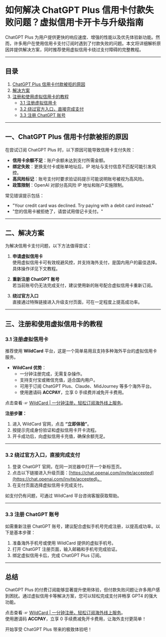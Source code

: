 # 如何解决 ChatGPT Plus 信用卡付款失败问题？虚拟信用卡开卡与升级指南

ChatGPT Plus 为用户提供更快的响应速度、增强的性能以及优先体验新功能。然而，许多用户在使用信用卡支付订阅时遇到了付款失败的问题。本文将详细解析原因并提供解决方案，同时推荐使用虚拟信用卡绕过支付障碍的完整教程。

---

## 目录

1. [ChatGPT Plus 信用卡付款被拒的原因](#一-chatgpt-plus信用卡付款被拒的原因)
2. [解决方案](#二-解决方案)
3. [注册和使用虚拟信用卡的教程](#三-注册和使用虚拟信用卡的教程)  
   - [3.1 注册虚拟信用卡](#31-注册虚拟信用卡)  
   - [3.2 绕过官方入口，直接完成支付](#32-绕过官方入口直接完成支付)  
   - [3.3 注册 ChatGPT 账号](#33-注册-chatgpt-账号)

---

## 一、ChatGPT Plus 信用卡付款被拒的原因

在尝试订阅 ChatGPT Plus 时，以下原因可能导致信用卡支付失败：

- **信用卡余额不足**：账户余额未达到支付所需金额。
- **绑定失败**：更换支付卡或账单地址后，IP 地址与支付信息不匹配可能引发风控。
- **高风险标记**：账号支付时要求验证码提示可能说明账号被视为高风险。
- **政策限制**：OpenAI 对部分高风险 IP 地址和账户实施限制。

常见错误提示包括：
- "Your credit card was declined. Try paying with a debit card instead."
- "您的信用卡被拒绝了，请尝试用借记卡支付。"

---

## 二、解决方案

为解决信用卡支付问题，以下方法值得尝试：

1. **申请虚拟信用卡**  
   使用虚拟信用卡可有效规避风控，并支持海外支付，是国内用户的最佳选择。具体操作详见下文教程。

2. **重新注册 ChatGPT 账号**  
   若当前账号仍无法完成支付，建议使用新的账号配合虚拟信用卡重新订阅。

3. **绕过官方入口**  
   直接通过特殊链接进入升级支付页面，可在一定程度上提高成功率。

---

## 三、注册和使用虚拟信用卡的教程

### 3.1 注册虚拟信用卡

推荐使用 **WildCard** 平台，这是一个简单易用且支持多种海外平台的虚拟信用卡服务。

- **WildCard 优势**：
  - 一分钟注册完成，无需复杂操作。
  - 支持支付宝或微信充值，适合国内用户。
  - 可用于订阅 ChatGPT Plus、Claude、MidJourney 等多个海外平台。
  - 使用邀请码 **ACCPAY**，立享 0 手续费并减免开卡费用。

点击查看 ☞ [WildCard | 一分钟注册，轻松订阅海外线上服务](https://bit.ly/bewildcard)。

**注册步骤：**
1. 进入 WildCard 官网，点击 **“立即体验”**。
2. 按提示完成身份验证和虚拟信用卡开卡流程。
3. 开卡成功后，向虚拟信用卡充值，确保余额充足。

---

### 3.2 绕过官方入口，直接完成支付

1. 登录 ChatGPT 官网，在同一浏览器中打开一个新标签页。
2. 点击以下链接进入升级页面：[https://chat.openai.com/invite/accepted](https://chat.openai.com/invite/accepted)。
3. 在支付页面选择虚拟信用卡完成支付。

如支付仍有问题，可通过 WildCard 平台咨询客服获取帮助。

---

### 3.3 注册 ChatGPT 账号

如需重新注册 ChatGPT 账号，建议配合虚拟手机号完成注册，以提高成功率。以下是基本步骤：

1. 准备海外手机号或使用 WildCard 提供的虚拟手机号。
2. 打开 ChatGPT 注册页面，输入邮箱和手机号完成验证。
3. 绑定虚拟信用卡后，完成 ChatGPT Plus 订阅。

---

## 总结

ChatGPT Plus 的付费订阅能够显著提升使用体验，但付款失败问题让许多用户感到困扰。通过虚拟信用卡等解决方案，您可以轻松完成支付并畅享 GPT4 的强大功能。

点击查看 ☞ [WildCard | 一分钟注册，轻松订阅海外线上服务](https://bit.ly/bewildcard)。  
使用邀请码 **ACCPAY**，立享 0 手续费减免开卡费用，让海外支付更简单！

开始享受 ChatGPT Plus 带来的极致体验吧！
